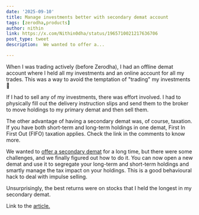 ```yaml
---
date: '2025-09-10'
title: Manage investments better with secondary demat account
tags: [zerodha,products]
author: nithin
link: https://x.com/Nithin0dha/status/1965710021217636706
post_type: tweet
description:  We wanted to offer a...

---
```

When I was trading actively (before Zerodha), I had an offline demat account where I held all my investments and an online account for all my trades. This was a way to avoid the temptation of "trading" my investments 😬

If I had to sell any of my investments, there was effort involved. I had to physically fill out the delivery instruction slips and send them to the broker to move holdings to my primary demat and then sell them.

The other advantage of having a secondary demat was, of course, taxation. If you have both short-term and long-term holdings in one demat, First In First Out (FIFO) taxation applies. Check the link in the comments to know more.

We wanted to [offer a secondary demat](https://youtu.be/WSVmbSjiI_k?si=AP5KKpTi8oLii1rE) for a long time, but there were some challenges, and we finally figured out how to do it. You can now open a new demat and use it to segregate your long-term and short-term holdings and smartly manage the tax impact on your holdings. This is a good behavioural hack to deal with impulse selling.

Unsurprisingly, the best returns were on stocks that I held the longest in my secondary demat.

Link to the [article.](https://support.zerodha.com/category/account-opening/resident-individual/ri-online/articles/open-secondary-demat-account-zerodha#h_75148983470331755676330209) 
